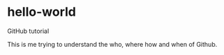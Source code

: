# hello-world
GitHub tutorial

This is me trying to understand the who, where how and when of Github.
